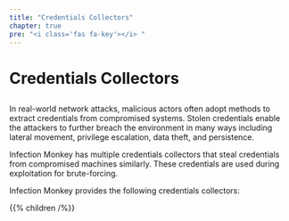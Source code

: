 ```yaml
---
title: "Credentials Collectors"
chapter: true
pre: "<i class='fas fa-key'></i> "
---
```


# Credentials Collectors

## <!-- we just need this here for formatting preferences done with CSS -->

In real-world network attacks, malicious actors often adopt methods to extract
credentials from compromised systems. Stolen credentials enable the attackers
to further breach the environment in many ways including lateral movement,
privilege escalation, data theft, and persistence.

Infection Monkey has multiple credentials collectors that steal credentials from
compromised machines similarly. These credentials are used during exploitation
for brute-forcing.

Infection Monkey provides the following credentials collectors:

{{% children /%}}
